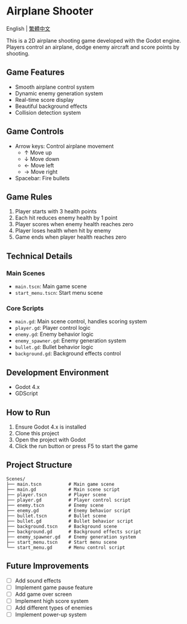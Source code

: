 # Airplane Shooter

English | [繁體中文](readme.md)

This is a 2D airplane shooting game developed with the Godot engine. Players control an airplane, dodge enemy aircraft and score points by shooting.

## Game Features

- Smooth airplane control system
- Dynamic enemy generation system
- Real-time score display
- Beautiful background effects
- Collision detection system

## Game Controls

- Arrow keys: Control airplane movement
  - ↑ Move up
  - ↓ Move down
  - ← Move left
  - → Move right
- Spacebar: Fire bullets

## Game Rules

1. Player starts with 3 health points
2. Each hit reduces enemy health by 1 point
3. Player scores when enemy health reaches zero
4. Player loses health when hit by enemy
5. Game ends when player health reaches zero

## Technical Details

### Main Scenes
- `main.tscn`: Main game scene
- `start_menu.tscn`: Start menu scene

### Core Scripts
- `main.gd`: Main scene control, handles scoring system
- `player.gd`: Player control logic
- `enemy.gd`: Enemy behavior logic
- `enemy_spawner.gd`: Enemy generation system
- `bullet.gd`: Bullet behavior logic
- `background.gd`: Background effects control

## Development Environment

- Godot 4.x
- GDScript

## How to Run

1. Ensure Godot 4.x is installed
2. Clone this project
3. Open the project with Godot
4. Click the run button or press F5 to start the game

## Project Structure

```
Scenes/
├── main.tscn          # Main game scene
├── main.gd            # Main scene script
├── player.tscn        # Player scene
├── player.gd          # Player control script
├── enemy.tscn         # Enemy scene
├── enemy.gd           # Enemy behavior script
├── bullet.tscn        # Bullet scene
├── bullet.gd          # Bullet behavior script
├── background.tscn    # Background scene
├── background.gd      # Background effects script
├── enemy_spawner.gd   # Enemy generation system
├── start_menu.tscn    # Start menu scene
└── start_menu.gd      # Menu control script
```

## Future Improvements

- [ ] Add sound effects
- [ ] Implement game pause feature
- [ ] Add game over screen
- [ ] Implement high score system
- [ ] Add different types of enemies
- [ ] Implement power-up system 